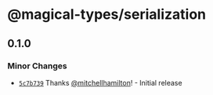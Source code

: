# @magical-types/serialization

## 0.1.0
### Minor Changes



- [`5c7b739`](https://github.com/Thinkmill/magical-types/commit/5c7b739d16313336c78c6a6c80df5e09e94383bc) Thanks [@mitchellhamilton](https://github.com/mitchellhamilton)! - Initial release
